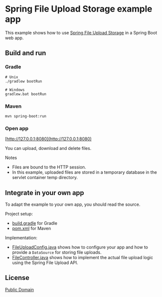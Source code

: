 # Spring File Upload Storage example app

This example shows how to use [Spring File Upload Storage](..) in a Spring Boot web app.

## Build and run

### Gradle

```
# Unix
./gradlew bootRun

# Windows
gradlew.bat bootRun
```

### Maven

```
mvn spring-boot:run
```

### Open app

[http://127.0.0.1:8080](http://127.0.0.1:8080)

You can upload, download and delete files.

Notes

* Files are bound to the HTTP session.
* In this example, uploaded files are stored in a temporary database in the servlet container temp directory.

## Integrate in your own app

To adapt the example to your own app, you should read the source.

Project setup:

* [build.gradle](build.gradle) for Gradle
* [pom.xml](pom.xml) for Maven

Implementation:

* [FileUploadConfig.java](src/main/java/nl/runnable/spring/fileupload/example/config/FileUploadConfig.java) shows how to
configure your app and how to provide a `DataSource` for storing file uploads.
* [FileController.java](src/main/java/nl/runnable/spring/fileupload/example/web/FileController.java) shows how to
implement the actual file upload logic using the Spring File Upload API.

## License

[Public Domain](https://github.com/lfridael/spring-file-upload-storage/example-app/blob/master/LICENSE)
